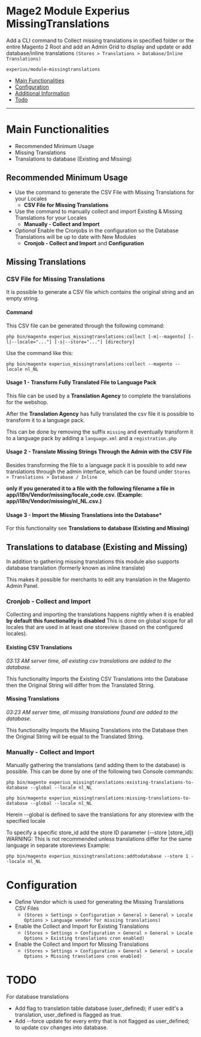 Mage2 Module Experius MissingTranslations
====================

Add a CLI command to Collect missing translations in specified folder or the entire Magento 2 Root and add an Admin Grid to display and update or add database/inline translations `(Stores > Translations > Database/Inline Translations)`


   ``experius/module-missingtranslations``
   
 - [Main Functionalities](#markdown-header-main-functionalities)
 - [Configuration](#markdown-header-configuration)
 - [Additional Information](#markdown-header-additional-information)
 - [Todo](#markdown-header-todo)

- - -

# Main Functionalities

 - Recommended Minimum Usage
 - Missing Translations
 - Translations to database (Existing and Missing)

## Recommended Minimum Usage

 - Use the command to generate the CSV File with Missing Translations for your Locales 
   - **CSV File for Missing Translations**
 - Use the command to manually collect and import Existing & Missing Translations for your Locales
   - **Manually - Collect and Import**
 - *Optional* Enable the Cronjobs in the configuration so the Database Translations will be up to date with New Modules
   - **Cronjob - Collect and Import** and **Configuration**


## Missing Translations
### CSV File for Missing Translations

It is possible to generate a CSV file which contains the original string and an empty string.

#### Command
This CSV file can be generated through the following command:

```
php bin/magento experius_missingtranslations:collect [-m|--magento] [-l|--locale="..."] [-s|--store="..."] [directory]
```

Use the command like this:

```
php bin/magento experius_missingtranslations:collect --magento --locale nl_NL
```

#### Usage 1 - Transform Fully Translated File to Language Pack

This file can be used by a **Translation Agency** to complete the translations for the webshop.

After the **Translation Agency** has fully translated the csv file it is possible to transform it to a language pack.

This can be done by removing the suffix `missing` and eventually transform it to a language pack by adding a `language.xml` and a `registration.php`


#### Usage 2 - Translate Missing Strings Through the Admin with the CSV File

Besides transforming the file to a language pack it is possible to add new translations through the admin interface, which can be found under `Stores > Translations > Database / Inline`

**only if you generated it to a file with the following filename a file in app/i18n/Vendor/missing/locale_code.csv. (Example:  app/i18n/Vendor/missing/nl_NL.csv.)** 


#### Usage 3 - Import the Missing Translations into the Database*
For this functionality see **Translations to database (Existing and Missing)**



## Translations to database (Existing and Missing)

In addition to gathering missing translations this module also supports database translation (formerly known as inline translate)

This makes it possible for merchants to edit any translation in the Magento Admin Panel.

### Cronjob - Collect and Import
Collecting and importing the translations happens nightly when it is enabled **by default this functionality is disabled**
This is done on global scope for all locales that are used in at least one storeview (based on the configured locales).

#### Existing CSV Translations
*03:13 AM server time, all existing csv translations are added to the database.*

This functionality Imports the Existing CSV Translations into the Database then the Original String will differ from the Translated String.


#### Missing Translations
*03:23 AM server time, all missing translations found are added to the database.*

This functionality Imports the Missing Translations into the Database then the Original String will be equal to the Translated String.


### Manually - Collect and Import
Manually gathering the translations (and adding them to the database) is possible.
This can be done by one of the following two Console commands:
```
php bin/magento experius_missingtranslations:existing-translations-to-database --global --locale nl_NL
```

```
php bin/magento experius_missingtranslations:missing-translations-to-database --global --locale nl_NL
```
Herein --global is defined to save the translations for any storeview with the specified locale

To specify a specific store_id add the store ID parameter (--store [store_id])
WARNING: This is not recommended unless translations differ for the same language in separate storeviews
Example:
```
php bin/magento experius_missingtranslations:addtodatabase --store 1 --locale nl_NL
```

# Configuration

 - Define Vendor which is used for generating the Missing Translations CSV Files
   - `(Stores > Settings > Configuration > General > General > Locale Options > Language vendor for missing translations)`
 - Enable the Collect and Import for Existing Translations
   - `(Stores > Settings > Configuration > General > General > Locale Options > Existing translations cron enabled)`
 - Enable the Collect and Import for Missing Translations
   - `(Stores > Settings > Configuration > General > General > Locale Options > Missing translations cron enabled)`

# TODO

For database translations
- Add flag to translation table database (user_defined); if user edit's a translation, user_defined is flagged as true.
- Add --force update for every entry that is not flagged as user_defined; to update csv changes into database.
